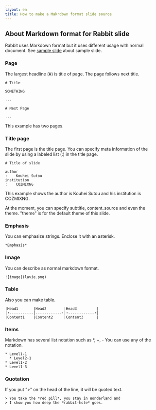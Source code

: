 ```yaml
---
layout: en
title: How to make a Makrdown format slide source
---
```

## About Markdown format for Rabbit slide

Rabbit uses Markdown format but it uses different usage with
normal document. See [sample slide](../sample/) about sample slide.

### Page

The largest headline (#) is title of page. The page follows
next title.

    # Title

    SOMETHING

    ...

    # Next Page

    ...

This example has two pages.

### Title page

The first page is the title page. You can specify meta
information of the slide by using a labeled list (:) in the
title page.

    # Title of slide

    author
    :    Kouhei Sutou
    institution
    :    COZMIXNG

This example shows the author is Kouhei Sutou and his
institution is COZMIXNG.

At the moment, you can specify subtitle, content_source and
even the theme. "theme" is for the default theme of this slide.

### Emphasis

You can emphasize strings. Enclose it with an asterisk.

    *Emphasis*

### Image

You can describe as normal markdown format.

    ![image](lavie.png)

### Table

Also you can make table.

    |Head1       |Head2        |Head3         |
    |:-----------|------------:|:------------:|
    |Content1    |Content2     |Content3      |

### Items

Markdown has several list notation such as \*, \+, \-
You can use any of the notation.

    * Level1-1
      * Level2-1
    * Level1-2
    * Level1-3

### Quotation

If you put ">" on the head of the line, it will be quoted text.

    > You take the *red pill*, you stay in Wonderland and
    > I show you how deep the *rabbit-hole* goes.
